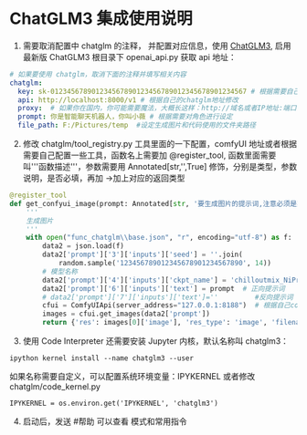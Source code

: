 # ChatGLM3 集成使用说明

1. 需要取消配置中 chatglm 的注释， 并配置对应信息，使用 [ChatGLM3](https://github.com/THUDM/ChatGLM3), 启用最新版 ChatGLM3 根目录下 openai_api.py 获取 api 地址：
```yaml
# 如果要使用 chatglm，取消下面的注释并填写相关内容
chatglm:
  key: sk-012345678901234567890123456789012345678901234567 # 根据需要自己做key校验
  api: http://localhost:8000/v1 # 根据自己的chatglm地址修改
  proxy:  # 如果你在国内，你可能需要魔法，大概长这样：http://域名或者IP地址:端口号
  prompt: 你是智能聊天机器人，你叫小薇 # 根据需要对角色进行设定
  file_path: F:/Pictures/temp  #设定生成图片和代码使用的文件夹路径
```

2. 修改 chatglm/tool_registry.py 工具里面的一下配置，comfyUI 地址或者根据需要自己配置一些工具，函数名上需要加 @register_tool, 函数里面需要叫'''函数描述'''，参数需要用 Annotated[str,'',True] 修饰，分别是类型，参数说明，是否必填，再加 ->加上对应的返回类型
```python
@register_tool
def get_confyui_image(prompt: Annotated[str, '要生成图片的提示词,注意必须是英文', True]) -> dict:
    '''
    生成图片
    '''
    with open("func_chatglm\\base.json", "r", encoding="utf-8") as f:
        data2 = json.load(f)
        data2['prompt']['3']['inputs']['seed'] = ''.join(
            random.sample('123456789012345678901234567890', 14))
        # 模型名称
        data2['prompt']['4']['inputs']['ckpt_name'] = 'chilloutmix_NiPrunedFp32Fix.safetensors'
        data2['prompt']['6']['inputs']['text'] = prompt  # 正向提示词
        # data2['prompt']['7']['inputs']['text']=''         #反向提示词
        cfui = ComfyUIApi(server_address="127.0.0.1:8188")  # 根据自己comfyUI地址修改
        images = cfui.get_images(data2['prompt'])
        return {'res': images[0]['image'], 'res_type': 'image', 'filename': images[0]['filename']}

```

3. 使用 Code Interpreter 还需要安装 Jupyter 内核，默认名称叫 chatglm3：
```
ipython kernel install --name chatglm3 --user
```

如果名称需要自定义，可以配置系统环境变量：IPYKERNEL 或者修改 chatglm/code_kernel.py
```
IPYKERNEL = os.environ.get('IPYKERNEL', 'chatglm3')
```

4. 启动后，发送 #帮助 可以查看 模式和常用指令

